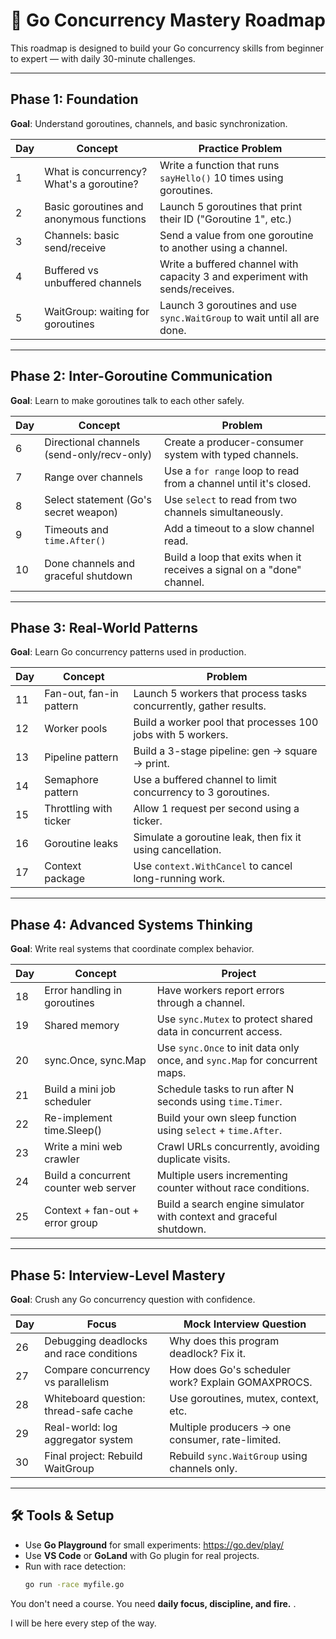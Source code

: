 # 🐹 Go Concurrency Mastery Roadmap

This roadmap is designed to build your Go concurrency skills from beginner to expert — with daily 30-minute challenges.

---

## Phase 1: Foundation 
**Goal**: Understand goroutines, channels, and basic synchronization.

| Day | Concept                               | Practice Problem                                                  |
|-----|----------------------------------------|-------------------------------------------------------------------|
| 1   | What is concurrency? What's a goroutine? | Write a function that runs `sayHello()` 10 times using goroutines. |
| 2   | Basic goroutines and anonymous functions | Launch 5 goroutines that print their ID ("Goroutine 1", etc.)     |
| 3   | Channels: basic send/receive             | Send a value from one goroutine to another using a channel.       |
| 4   | Buffered vs unbuffered channels         | Write a buffered channel with capacity 3 and experiment with sends/receives. |
| 5   | WaitGroup: waiting for goroutines       | Launch 3 goroutines and use `sync.WaitGroup` to wait until all are done. |

---

## Phase 2: Inter-Goroutine Communication 
**Goal**: Learn to make goroutines talk to each other safely.

| Day | Concept                                | Problem                                                            |
|-----|----------------------------------------|--------------------------------------------------------------------|
| 6   | Directional channels (send-only/recv-only) | Create a producer-consumer system with typed channels.            |
| 7   | Range over channels                     | Use a `for range` loop to read from a channel until it's closed.  |
| 8   | Select statement (Go's secret weapon)   | Use `select` to read from two channels simultaneously.             |
| 9   | Timeouts and `time.After()`             | Add a timeout to a slow channel read.                              |
| 10  | Done channels and graceful shutdown     | Build a loop that exits when it receives a signal on a "done" channel. |

---

## Phase 3: Real-World Patterns 
**Goal**: Learn Go concurrency patterns used in production.

| Day | Concept               | Problem                                                         |
|-----|------------------------|------------------------------------------------------------------|
| 11  | Fan-out, fan-in pattern | Launch 5 workers that process tasks concurrently, gather results. |
| 12  | Worker pools           | Build a worker pool that processes 100 jobs with 5 workers.     |
| 13  | Pipeline pattern       | Build a 3-stage pipeline: gen → square → print.                 |
| 14  | Semaphore pattern      | Use a buffered channel to limit concurrency to 3 goroutines.    |
| 15  | Throttling with ticker | Allow 1 request per second using a ticker.                      |
| 16  | Goroutine leaks        | Simulate a goroutine leak, then fix it using cancellation.      |
| 17  | Context package        | Use `context.WithCancel` to cancel long-running work.           |

---

## Phase 4: Advanced Systems Thinking 
**Goal**: Write real systems that coordinate complex behavior.

| Day | Concept                    | Project                                                              |
|-----|----------------------------|----------------------------------------------------------------------|
| 18  | Error handling in goroutines | Have workers report errors through a channel.                       |
| 19  | Shared memory               | Use `sync.Mutex` to protect shared data in concurrent access.       |
| 20  | sync.Once, sync.Map        | Use `sync.Once` to init data only once, and `sync.Map` for concurrent maps. |
| 21  | Build a mini job scheduler | Schedule tasks to run after N seconds using `time.Timer`.           |
| 22  | Re-implement time.Sleep()  | Build your own sleep function using `select` + `time.After`.        |
| 23  | Write a mini web crawler   | Crawl URLs concurrently, avoiding duplicate visits.                 |
| 24  | Build a concurrent counter web server | Multiple users incrementing counter without race conditions. |
| 25  | Context + fan-out + error group | Build a search engine simulator with context and graceful shutdown. |

---

## Phase 5: Interview-Level Mastery 
**Goal**: Crush any Go concurrency question with confidence.

| Day | Focus                                  | Mock Interview Question                                         |
|-----|----------------------------------------|------------------------------------------------------------------|
| 26  | Debugging deadlocks and race conditions | Why does this program deadlock? Fix it.                         |
| 27  | Compare concurrency vs parallelism      | How does Go's scheduler work? Explain GOMAXPROCS.               |
| 28  | Whiteboard question: thread-safe cache  | Use goroutines, mutex, context, etc.                            |
| 29  | Real-world: log aggregator system       | Multiple producers → one consumer, rate-limited.                |
| 30  | Final project: Rebuild WaitGroup        | Rebuild `sync.WaitGroup` using channels only.                   |

---

## 🛠 Tools & Setup

- Use **Go Playground** for small experiments: https://go.dev/play/
- Use **VS Code** or **GoLand** with Go plugin for real projects.
- Run with race detection:  
  ```bash
  go run -race myfile.go
  ```

You don't need a course. You need **daily focus, discipline, and fire.** .

I will be here every step of the way.
